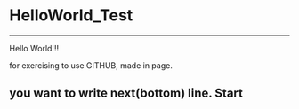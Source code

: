 # HelloWorld_Test

------

Hello World!!!

for exercising to use GITHUB, made in page.

you want to write next(bottom) line.
Start
------

